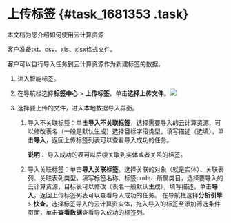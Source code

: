 # 上传标签 {#task_1681353 .task}

本文档为您介绍如何使用云计算资源

客户准备txt、csv、xls、xlsx格式文件。

客户可以自行导入任务到云计算资源作为新建标签的数据。

1.  进入智能标签。
2.  在导航栏选择**标签中心** \> **上传标签**，单击**选择上传文件**。![](http://static-aliyun-doc.oss-cn-hangzhou.aliyuncs.com/assets/img/1332728/156809731255466_zh-CN.png)


3.  选择要上传的文件，进入本地数据导入界面。 

    1.  导入不关联标签：单击**导入不关联标签**，选择需要导入的云计算资源、可以修改表名（一般是默认生成）选择目标字段类型，填写描述（选填），单击**导入**，返回上传标签列表可以查看导入成功的任务。 

        **说明：** 导入成功的表可以后续关联到实体或者关系的标签。

    2.  导入关联标签：单击**导入关联标签**，选择关联的对象（就是实体）、关联表列、关联表列类型，填写标签名称、标签code、所属类目，选择要导入的云计算资源，目标表可以修改（表名一般默认生成），填写描述。单击**导入**，返回上传标签列表可以查看导入成功的任务。
    在导航栏选择**分析引擎** \> **快查**，选择标签导入的云计算资实体，拖入导入的标签至添加筛选条件页面，单击**查看数据**查看导入成功的标签列。


